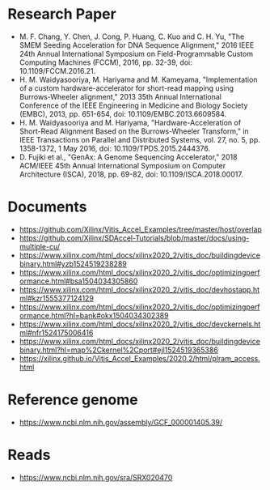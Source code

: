 # Research Paper
- M. F. Chang, Y. Chen, J. Cong, P. Huang, C. Kuo and C. H. Yu, "The SMEM Seeding Acceleration for DNA Sequence Alignment," 2016 IEEE 24th Annual International Symposium on Field-Programmable Custom Computing Machines (FCCM), 2016, pp. 32-39, doi: 10.1109/FCCM.2016.21.
- H. M. Waidyasooriya, M. Hariyama and M. Kameyama, "Implementation of a custom hardware-accelerator for short-read mapping using Burrows-Wheeler alignment," 2013 35th Annual International Conference of the IEEE Engineering in Medicine and Biology Society (EMBC), 2013, pp. 651-654, doi: 10.1109/EMBC.2013.6609584.
- H. M. Waidyasooriya and M. Hariyama, "Hardware-Acceleration of Short-Read Alignment Based on the Burrows-Wheeler Transform," in IEEE Transactions on Parallel and Distributed Systems, vol. 27, no. 5, pp. 1358-1372, 1 May 2016, doi: 10.1109/TPDS.2015.2444376.
- D. Fujiki et al., "GenAx: A Genome Sequencing Accelerator," 2018 ACM/IEEE 45th Annual International Symposium on Computer Architecture (ISCA), 2018, pp. 69-82, doi: 10.1109/ISCA.2018.00017.
# Documents
- https://github.com/Xilinx/Vitis_Accel_Examples/tree/master/host/overlap
- https://github.com/Xilinx/SDAccel-Tutorials/blob/master/docs/using-multiple-cu/
- https://www.xilinx.com/html_docs/xilinx2020_2/vitis_doc/buildingdevicebinary.html#yzb1524519238289
- https://www.xilinx.com/html_docs/xilinx2020_2/vitis_doc/optimizingperformance.html#bsa1504034305860
- https://www.xilinx.com/html_docs/xilinx2020_2/vitis_doc/devhostapp.html#kzr1555377124129
- https://www.xilinx.com/html_docs/xilinx2020_2/vitis_doc/optimizingperformance.html?hl=bank#okx1504034302389
- https://www.xilinx.com/html_docs/xilinx2020_2/vitis_doc/devckernels.html#nfr1524175006416
- https://www.xilinx.com/html_docs/xilinx2020_2/vitis_doc/buildingdevicebinary.html?hl=map%2Ckernel%2Cport#ejl1524519365386
- https://xilinx.github.io/Vitis_Accel_Examples/2020.2/html/plram_access.html
# Reference genome
- https://www.ncbi.nlm.nih.gov/assembly/GCF_000001405.39/
# Reads
- https://www.ncbi.nlm.nih.gov/sra/SRX020470
